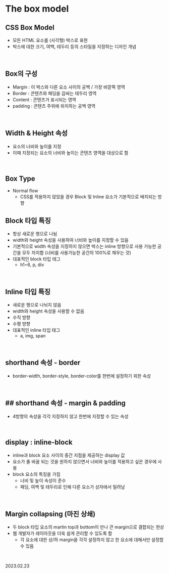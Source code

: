# The box model

## CSS Box Model
* 모든 HTML 요소를 (사각형) 박스로 표현
* 박스에 대한 크기, 여백, 테두리 등의 스타일을 지정하는 디자인 개념

<br/>

## Box의 구성
* Margin : 이 박스와 다른 요소 사이의 공백 / 가장 바깥쪽 영역
* Border : 콘텐츠와 패딩을 감싸는 테두리 영역
* Content : 콘텐츠가 표시되는 영역
* padding : 콘텐츠 주위에 위치하는 공백 영역

<br/>

## Width & Height 속성
* 요소의 너비와 높이를 지정
* 이때 지정되는 요소의 너비와 높이는 콘텐츠 영역을 대상으로 함

<br/>

## Box Type
* Normal flow
  * CSS를 적용하지 않았을 경우 Block 및 Inline 요소가 기본적으로 배치되는 방향

## Block 타입 특징
* 항상 새로운 행으로 나뉨
* width와 height 속성을 사용하여 너비와 높이를 지정할 수 있음
* 기본적으로 width 속성을 지정하지 않으면 박스는 inline 방향으로 사용 가능한 공간을 모두 차지함 (너비를 사용가능한 공간의 100%로 채우는 것)
* 대표적인 block 타입 태그
  * h1~6, p, div

<br/>

## Inline 타입 특징
* 새로운 행으로 나뉘지 않음
* width와 height 속성을 사용할 수 없음
* 수직 방향
* 수평 방향
* 대표적인 inline 타입 태그
  * a, img, span
<br/>

## shorthand 속성 - border
* border-width, border-style, border-color를 한번에 설정하기 위한 속성

<br/>

## ## shorthand 속성 - margin & padding
* 4방향의 속성을 각각 지정하지 않고 한번에 지정할 수 있는 속성

<br/>

## display : inline-block
* inline과 block 요소 사이의 중간 지점을 제공하는 display 값
* 요소가 줄 바꿈 되는 것을 원하지 않으면서 너비와 높이를 적용하고 싶은 경우에 사용
* block 요소의 특징을 가짐
  * 너비 및 높이 속성이 준수
  * 패딩, 여백 및 테두리로 인해 다른 요소가 상자에서 밀려남

<br/>

## Margin collapsing (마진 상쇄)
* 두 block 타입 요소의 martin top과 bottom이 만나 큰 margin으로 결합되는 현상
* 웹 개발자가 레이아웃을 더욱 쉽게 관리할 수 있도록 함
  * 각 요소에 대한 상/하 margin을 각각 설정하지 않고 한 요소에 대해서만 설정할 수 있음

<br/>

2023.02.23